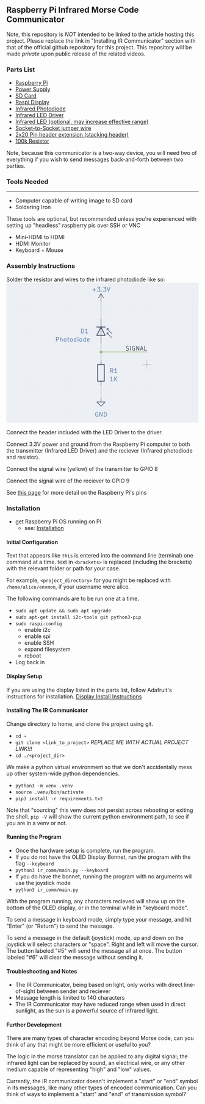 ## Raspberry Pi Infrared Morse Code Communicator

Note, this repository is _NOT_ intended to be linked to the article hosting this project. Please replace the link in "Installing IR Communicator" section with that of the official github repository for this project. This repository will be made _private_ upon public release of the related videos.

### Parts List
- [Raspberry Pi](https://www.adafruit.com/product/4292)
- [Power Supply](https://www.adafruit.com/product/4298)
- [SD Card](https://www.adafruit.com/product/2693)
- [Raspi Display](https://www.adafruit.com/product/2423)
- [Infrared Photodiode](https://www.digikey.com/en/products/detail/vishay-semiconductor-opto-division/BPV10NF/1681136)
- [Infrared LED Driver](https://www.adafruit.com/product/5639)
- [Infrared LED (optional, may increase effective range)](https://www.adafruit.com/product/387)
- [Socket-to-Socket jumper wire](https://www.adafruit.com/product/3141)
- [2x20 Pin header extension (stacking header)](https://www.adafruit.com/product/1979)
- [100k Resistor](https://www.adafruit.com/product/2787)

Note, because this communicator is a two-way device, you will need two of everything if you wish to send messages back-and-forth between two parties.


### Tools Needed
---
- Computer capable of writing image to SD card
- Soldering Iron

These tools are optional, but recommended unless you're experienced with setting up "headless" raspberry pis over SSH or VNC

- Mini-HDMI to HDMI
- HDMI Monitor
- Keyboard + Mouse

### Assembly Instructions
Solder the resistor and wires to the infrared photodiode like so:
<img src="photodiode_schematic.png"></img>

Connect the header included with the LED Driver to the driver.

Connect 3.3V power and ground from the Raspberry Pi computer to both the transmitter (Infrared LED Driver) and the reciever (Infrared photodiode and resistor).

Connect the signal wire (yellow) of the transmitter to GPIO 8

Connect the signal wire of the reciever to GPIO 9

See [this page](https://www.raspberrypi.com/documentation/computers/raspberry-pi.html) for more detail on the Raspberry Pi's pins

### Installation
- get Raspberry Pi OS running on Pi
	- see: [Installation](https://www.raspberrypi.com/software/)
#### Initial Configuration
Text that appears like `this` is entered into the command line (terminal) one command at a time. text in `<brackets>` is replaced (including the brackets) with the relevant folder or path for your case.

For example, `<project_directory>` for you might be replaced with `/home/alice/envmon`, if your username were alice.

The following commands are to be run one at a time.
- `sudo apt update && sudo apt upgrade`
- `sudo apt-get install i2c-tools git python3-pip`
- `sudo raspi-config`
	- enable i2c
	- enable spi
	- enable SSH
	- expand filesystem
	- reboot
- Log back in

#### Display Setup
If you are using the display listed in the parts list, follow Adafruit's instructions for installation.
[Display Install Instructions](https://learn.adafruit.com/adafruit-128x64-oled-bonnet-for-raspberry-pi/usage)

#### Installing The IR Communicator
Change directory to home, and clone the project using git.
- `cd ~`
- `git clone <link_to_project>` _REPLACE ME WITH ACTUAL PROJECT LINK!!!_
- `cd ./<project_dir>`

We make a python virtual environment so that we don't accidentally mess up other system-wide python dependencies.
- `python3 -m venv .venv`
- `source .venv/bin/activate`
- `pip3 install -r requirements.txt`

Note that "sourcing" this venv does not persist across rebooting or exiting the shell. `pip -V` will show the current python environment path, to see if you are in a venv or not.

#### Running the Program
- Once the hardware setup is complete, run the program.
- If you do not have the OLED Display Bonnet, run the program with the flag `--keyboard`
- `python3 ir_comm/main.py --keyboard`
- If you do have the bonnet, running the program with no arguments will use the joystick mode
- `python3 ir_comm/main.py`

With the program running, any characters recieved will show up on the bottom of the OLED display, or in the terminal while in "keyboard mode".

To send a message in keyboard mode, simply type your message, and hit "Enter" (or "Return") to send the message.

To send a message in the default (joystick) mode, up and down on the joystick will select characters or "space". Right and left will move the cursor. The button labeled "#5" will send the message all at once. The button labeled "#6" will clear the message without sending it.

#### Troubleshooting and Notes
- The IR Communicator, being based on light, only works with direct line-of-sight between sender and reciever
- Message length is limited to 140 characters
- The IR Communicator may have reduced range when used in direct sunlight, as the sun is a powerful source of infrared light.

#### Further Development
There are many types of character encoding beyond Morse code, can you think of any that might be more efficient or useful to you?

The logic in the morse translator can be applied to any digital signal; the infrared light can be replaced by sound, an electrical wire, or any other medium capable of representing "high" and "low" values.

Currently, the IR communicator doesn't implement a "start" or "end" symbol in its messages, like many other types of encoded communication. Can you think of ways to implement a "start" and "end" of transmission symbol?
